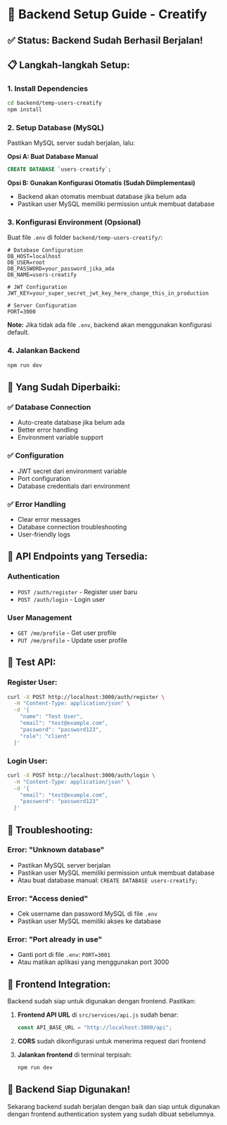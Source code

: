 # 🚀 Backend Setup Guide - Creatify

## ✅ **Status: Backend Sudah Berhasil Berjalan!**

## 📋 **Langkah-langkah Setup:**

### 1. **Install Dependencies**

```bash
cd backend/temp-users-creatify
npm install
```

### 2. **Setup Database (MySQL)**

Pastikan MySQL server sudah berjalan, lalu:

**Opsi A: Buat Database Manual**

```sql
CREATE DATABASE `users-creatify`;
```

**Opsi B: Gunakan Konfigurasi Otomatis (Sudah Diimplementasi)**

-    Backend akan otomatis membuat database jika belum ada
-    Pastikan user MySQL memiliki permission untuk membuat database

### 3. **Konfigurasi Environment (Opsional)**

Buat file `.env` di folder `backend/temp-users-creatify/`:

```env
# Database Configuration
DB_HOST=localhost
DB_USER=root
DB_PASSWORD=your_password_jika_ada
DB_NAME=users-creatify

# JWT Configuration
JWT_KEY=your_super_secret_jwt_key_here_change_this_in_production

# Server Configuration
PORT=3000
```

**Note:** Jika tidak ada file `.env`, backend akan menggunakan konfigurasi default.

### 4. **Jalankan Backend**

```bash
npm run dev
```

## 🎯 **Yang Sudah Diperbaiki:**

### ✅ **Database Connection**

-    Auto-create database jika belum ada
-    Better error handling
-    Environment variable support

### ✅ **Configuration**

-    JWT secret dari environment variable
-    Port configuration
-    Database credentials dari environment

### ✅ **Error Handling**

-    Clear error messages
-    Database connection troubleshooting
-    User-friendly logs

## 🔧 **API Endpoints yang Tersedia:**

### **Authentication**

-    `POST /auth/register` - Register user baru
-    `POST /auth/login` - Login user

### **User Management**

-    `GET /me/profile` - Get user profile
-    `PUT /me/profile` - Update user profile

## 🧪 **Test API:**

### **Register User:**

```bash
curl -X POST http://localhost:3000/auth/register \
  -H "Content-Type: application/json" \
  -d '{
    "name": "Test User",
    "email": "test@example.com",
    "password": "password123",
    "role": "client"
  }'
```

### **Login User:**

```bash
curl -X POST http://localhost:3000/auth/login \
  -H "Content-Type: application/json" \
  -d '{
    "email": "test@example.com",
    "password": "password123"
  }'
```

## 🚨 **Troubleshooting:**

### **Error: "Unknown database"**

-    Pastikan MySQL server berjalan
-    Pastikan user MySQL memiliki permission untuk membuat database
-    Atau buat database manual: `CREATE DATABASE users-creatify;`

### **Error: "Access denied"**

-    Cek username dan password MySQL di file `.env`
-    Pastikan user MySQL memiliki akses ke database

### **Error: "Port already in use"**

-    Ganti port di file `.env`: `PORT=3001`
-    Atau matikan aplikasi yang menggunakan port 3000

## 📱 **Frontend Integration:**

Backend sudah siap untuk digunakan dengan frontend. Pastikan:

1. **Frontend API URL** di `src/services/api.js` sudah benar:

     ```javascript
     const API_BASE_URL = "http://localhost:3000/api";
     ```

2. **CORS** sudah dikonfigurasi untuk menerima request dari frontend

3. **Jalankan frontend** di terminal terpisah:
     ```bash
     npm run dev
     ```

## 🎉 **Backend Siap Digunakan!**

Sekarang backend sudah berjalan dengan baik dan siap untuk digunakan dengan frontend authentication system yang sudah dibuat sebelumnya.
